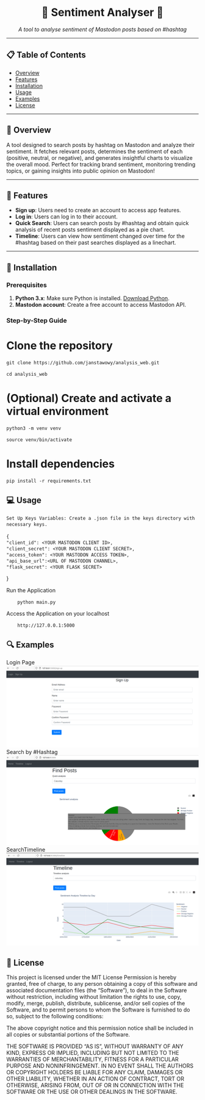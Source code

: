 <div align="center">
  <h1>🌟 Sentiment Analyser 🌟</h1>
  <p><em>A tool to analyse sentiment of Mastodon posts based on #hashtag</em></p>
  
</div>

---

## 📋 Table of Contents
- [Overview](#overview)
- [Features](#features)
- [Installation](#installation)
- [Usage](#usage)
- [Examples](#examples)
- [License](#license)

---

## 📝 Overview

<p>
A tool designed to search posts by hashtag on Mastodon and analyze their sentiment. It fetches relevant posts, determines the sentiment of each (positive, neutral, or negative), and generates insightful charts to visualize the overall mood. Perfect for tracking brand sentiment, monitoring trending topics, or gaining insights into public opinion on Mastodon!
</p>

---

## 🚀 Features

- **Sign up**: Users need to create an account to access app features.
- **Log in**: Users can log in to their account.
- **Quick Search**: Users can search posts by #hashtag and obtain quick analysis of recent posts sentiment displayed as a pie chart.
- **Timeline**: Users can view how sentiment changed over time for the #hashtag based on their past searches displayed as a linechart.

---

## 🔧 Installation

### Prerequisites

1. **Python 3.x**: Make sure Python is installed. [Download Python](https://www.python.org/downloads/).
2. **Mastodon account**: Create a free account to access Mastodon API.

### Step-by-Step Guide


# Clone the repository
```
git clone https://github.com/janstawowy/analysis_web.git
```
```
cd analysis_web
```
# (Optional) Create and activate a virtual environment
```
python3 -m venv venv
```
```
source venv/bin/activate
```
# Install dependencies
```
pip install -r requirements.txt
```

## 💻 Usage

    Set Up Keys Variables: Create a .json file in the keys directory with necessary keys.

    {
    "client_id": <YOUR MASTODON CLIENT ID>,
    "client_secret": <YOUR MASTODON CLIENT SECRET>,
    "access_token": <YOUR MASTODON ACCESS TOKEN>,
    "api_base_url":<URL OF MASTODON CHANNEL>,
    "flask_secret": <YOUR FLASK SECRET>

}

Run the Application


```
    python main.py
```
Access the Application on your localhost
```
    http://127.0.0.1:5000
```

## 🔍 Examples
Login Page
![Project screenshot](signup.png)
Search by #Hashtag
![Project screenshot](pie.png)
SearchTimeline
![Project screenshot](timeline.png)

## 📜 License

This project is licensed under the MIT License 
Permission is hereby granted, free of charge, to any person obtaining a copy of this software and associated documentation files (the “Software”), to deal in the Software without restriction, including without limitation the rights to use, copy, modify, merge, publish, distribute, sublicense, and/or sell copies of the Software, and to permit persons to whom the Software is furnished to do so, subject to the following conditions:

The above copyright notice and this permission notice shall be included in all copies or substantial portions of the Software.

THE SOFTWARE IS PROVIDED “AS IS”, WITHOUT WARRANTY OF ANY KIND, EXPRESS OR IMPLIED, INCLUDING BUT NOT LIMITED TO THE WARRANTIES OF MERCHANTABILITY, FITNESS FOR A PARTICULAR PURPOSE AND NONINFRINGEMENT. IN NO EVENT SHALL THE AUTHORS OR COPYRIGHT HOLDERS BE LIABLE FOR ANY CLAIM, DAMAGES OR OTHER LIABILITY, WHETHER IN AN ACTION OF CONTRACT, TORT OR OTHERWISE, ARISING FROM, OUT OF OR IN CONNECTION WITH THE SOFTWARE OR THE USE OR OTHER DEALINGS IN THE SOFTWARE.
